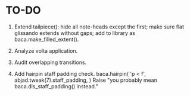 TO-DO
=====

1.  Extend tailpiece():
    hide all note-heads except the first;
    make sure flat glissando extends without gaps;
    add to library as baca.make_filled_extent().

2.  Analyze volta application.

3.  Audit overlapping transitions.

4.  Add hairpin staff padding check.
        baca.hairpin(
            'p < f',
            abjad.tweak(7).staff_padding,
            )
    Raise "you probably mean baca.dls_staff_padding() instead."
